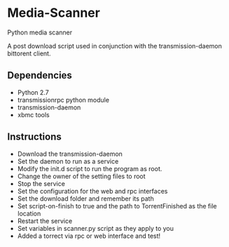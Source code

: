 Media-Scanner
=============

Python media scanner

A post download script used in conjunction with the transmission-daemon bittorent client.

<h2>Dependencies</h2>
<ul>
  <li>Python 2.7</li>
  <li>transmissionrpc python module</li>
  <li>transmission-daemon</li>
  <li>xbmc tools</li>
</ul>

<h2>Instructions</h2>
<ul>
  <li>Download the transmission-daemon</li>
  <li>Set the daemon to run as a service</li>
  
  <li>Modify the init.d script to run the program as root.</li>
  <li>Change the owner of the setting files to root</li>
  <li>Stop the service</li>
  <li>Set the configuration for the web and rpc interfaces</li>
  <li>Set the download folder and remember its path</li>
  <li>Set script-on-finish to true and the path to TorrentFinished as the file location</li>
  <li>Restart the service</li>
  <li>Set variables in scanner.py script as they apply to you</li>
  <li>Added a torrect via rpc or web interface and test!</li>
</ul>
  

